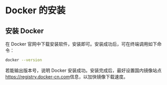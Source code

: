 # Docker 的安装

## 安装 Docker

在 Docker 官网中下载安装软件，安装即可。安装成功后，可在终端调用如下命令：

```bash
docker --version
```

若能输出版本号，说明 Docker 安装成功。安装完成后，最好设置国内镜像站点<https://registry.docker-cn.com>信息，以加快镜像下载速度。
